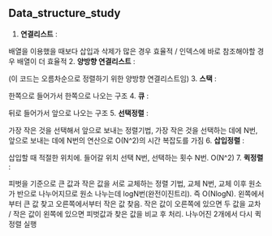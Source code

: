 ## Data_structure_study

1. **연결리스트** :
 
배열을 이용했을 때보다 삽입과 삭제가 많은 경우 효율적 / 인덱스에 바로 참조해야할 경우 배열이 더 효율적
2. **양방향 연결리스트** :

(이 코드는 오름차순으로 정렬하기 위한 양방향 연결리스트임)
3. **스택** :
 
한쪽으로 들어가서 한쪽으로 나오는 구조
4. **큐** :
 
뒤로 들어가서 앞으로 나오는 구조
5. **선택정렬** :
 
가장 작은 것을 선택해서 앞으로 보내는 정렬기법, 가장 작은 것을 선택하는 데에 N번, 앞으로 보내는 데에 N번의 연산으로 O(N^2)의 시간 복잡도를 가짐
6. **삽입정렬** :
 
삽입할 때 적절한 위치에. 들어갈 위치 선택 N번, 선택하는 횟수 N번. O(N^2)
7. **퀵정렬** :
 
피벗을 기준으로 큰 값과 작은 값을 서로 교체하는 정렬 기법, 교체 N번, 교체 이후 원소가 반으로 나누어지므로 원소 나누는데 logN번(완전이진트리). 즉 O(NlogN).
왼쪽에서부터 큰 값 찾고 오른쪽에서부터 작은 값 찾음. 작은 값이 오른쪽에 있으면 두 값을 교차 / 작은 값이 왼쪽에 있으면 피벗값과 찾은 값을 비교 후 처리. 나누어진 2개에서 다시 퀵정렬 실행
